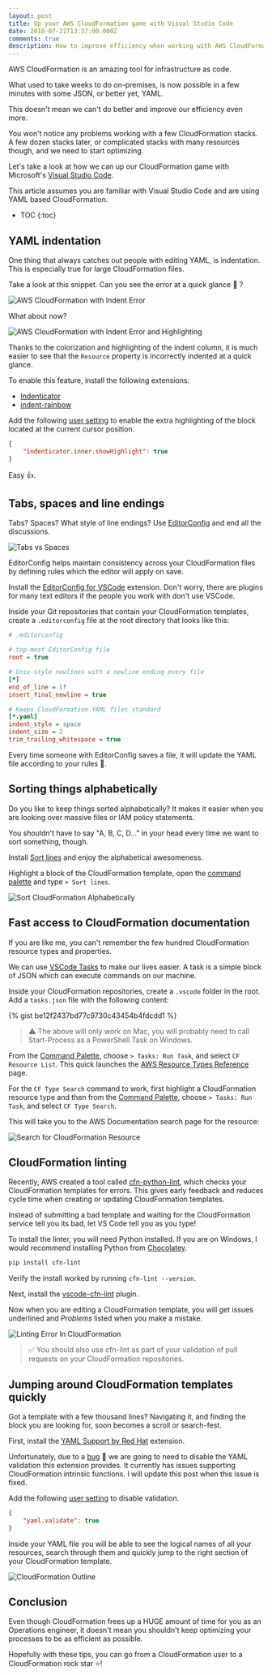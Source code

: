 ```yaml
---
layout: post
title: Up your AWS CloudFormation game with Visual Studio Code
date: 2018-07-21T13:37:00.000Z
comments: true
description: How to improve efficiency when working with AWS CloudFormation in Visual Studio Code.
---
```


AWS CloudFormation is an amazing tool for infrastructure as code.

What used to take weeks to do on-premises, is now possible in a few minutes with some JSON, or better yet, YAML.

This doesn't mean we can't do better and improve our efficiency even more.

You won't notice any problems working with a few CloudFormation stacks. A few dozen stacks later, or complicated stacks with many resources though, and we need to start optimizing.

Let's take a look at how we can up our CloudFormation game with Microsoft's [Visual Studio Code](https://code.visualstudio.com/).

This article assumes you are familiar with Visual Studio Code and are using YAML based CloudFormation.

* TOC
{:toc}


## YAML indentation

One thing that always catches out people with editing YAML, is indentation. This is especially true for large CloudFormation files.

Take a look at this snippet. Can you see the error at a quick glance 👀 ?

![AWS CloudFormation with Indent Error](/images/posts/up-your-aws-cloudformation-game/cloudformation-with-error.png)

What about now?

![AWS CloudFormation with Indent Error and Highlighting](/images/posts/up-your-aws-cloudformation-game/cloudformation-indentation-error-with-highlighting.png)

Thanks to the colorization and highlighting of the indent column, it is much easier to see that the `Resource` property is incorrectly indented at a quick glance.

To enable this feature, install the following extensions:

* [Indenticator](https://marketplace.visualstudio.com/items?itemName=SirTori.indenticator)
* [indent-rainbow](https://marketplace.visualstudio.com/items?itemName=oderwat.indent-rainbow)

Add the following [user setting](https://code.visualstudio.com/docs/getstarted/settings) to enable the extra highlighting of the block located at the current cursor position.

```json
{
    "indenticator.inner.showHighlight": true
}
```

Easy :+1:.

## Tabs, spaces and line endings

Tabs? Spaces? What style of line endings? Use [EditorConfig](https://editorconfig.org/) and end all the discussions.

![Tabs vs Spaces](/images/posts/up-your-aws-cloudformation-game/im-not-hiring-him-he-uses-spaces-not-tabs.jpg)

EditorConfig helps maintain consistency across your CloudFormation files by defining rules which the editor will apply on save.

Install the [EditorConfig for VSCode](https://marketplace.visualstudio.com/items?itemName=EditorConfig.EditorConfig) extension. Don't worry, there are plugins for many text editors if the people you work with don't use VSCode.

Inside your Git repositories that contain your CloudFormation templates, create a `.editorconfig` file at the root directory that looks like this:

```ini
# .editorconfig

# top-most EditorConfig file
root = true

# Unix-style newlines with a newline ending every file
[*]
end_of_line = lf
insert_final_newline = true

# Keeps CloudFormation YAML files standard
[*.yaml]
indent_style = space
indent_size = 2
trim_trailing_whitespace = true
```

Every time someone with EditorConfig saves a file, it will update the YAML file according to your rules :muscle:.

## Sorting things alphabetically

Do you like to keep things sorted alphabetically? It makes it easier when you are looking over massive files or IAM policy statements.

You shouldn't have to say "A, B, C, D..." in your head every time we want to sort something, though.

Install [Sort lines](https://marketplace.visualstudio.com/items?itemName=Tyriar.sort-lines) and enjoy the alphabetical awesomeness.

Highlight a block of the CloudFormation template, open the [command palette](https://code.visualstudio.com/docs/getstarted/userinterface#_command-palette) and type `> Sort lines`.

![Sort CloudFormation Alphabetically](https://i.imgur.com/SUT3JBG.gif)

## Fast access to CloudFormation documentation

If you are like me, you can't remember the few hundred CloudFormation resource types and properties.

We can use [VSCode Tasks](https://code.visualstudio.com/docs/editor/tasks) to make our lives easier. A task is a simple block of JSON which can execute commands on our machine.

Inside your CloudFormation repositories, create a `.vscode` folder in the root. Add a `tasks.json` file with the following content:

{% gist be12f2437bd77c9730c43454b4fdcdd1 %}

> ⚠️ The above will only work on Mac, you will probably need to call Start-Process as a PowerShell Task on Windows.

From the [Command Palette](https://code.visualstudio.com/docs/getstarted/userinterface#_command-palette), choose `> Tasks: Run Task`, and select `CF Resource List`. This quick launches the [AWS Resource Types Reference](https://docs.aws.amazon.com/AWSCloudFormation/latest/UserGuide/aws-template-resource-type-ref.html) page.

For the `CF Type Search` command to work, first highlight a CloudFormation resource type and then from the [Command Palette](https://code.visualstudio.com/docs/getstarted/userinterface#_command-palette), choose `> Tasks: Run Task`, and select `CF Type Search`.

This will take you to the AWS Documentation search page for the resource:

![Search for CloudFormation Resource](https://i.imgur.com/XEG4lU0.gif)

## CloudFormation linting

Recently, AWS created a tool called [cfn-python-lint](https://github.com/awslabs/cfn-python-lint), which checks your CloudFormation templates for errors. This gives early feedback and reduces cycle time when creating or updating CloudFormation templates.

Instead of submitting a bad template and waiting for the CloudFormation service tell you its bad, let VS Code tell you as you type!

To install the linter, you will need Python installed. If you are on Windows, I would recommend installing Python from [Chocolatey](https://chocolatey.org/packages/python/3.6.6).

```bash
pip install cfn-lint
```

Verify the install worked by running `cfn-lint --version`.

Next, install the [
vscode-cfn-lint](https://marketplace.visualstudio.com/items?itemName=kddejong.vscode-cfn-lint) plugin.

Now when you are editing a CloudFormation template, you will get issues underlined and *Problems* listed when you make a mistake.

![Linting Error In CloudFormation](/images/posts/up-your-aws-cloudformation-game/cloudformation-linting-error-vscode.png)

> ✅ You should also use cfn-lint as part of your validation of pull requests on your CloudFormation repositories.

## Jumping around CloudFormation templates quickly

Got a template with a few thousand lines? Navigating it, and finding the block you are looking for, soon becomes a scroll or search-fest.

First, install the [YAML Support by Red Hat](https://marketplace.visualstudio.com/items?itemName=redhat.vscode-yaml) extension.

Unfortunately, due to a [bug](https://github.com/redhat-developer/yaml-language-server/issues/77) 🐛 we are going to need to disable the YAML validation this extension provides. It currently has issues supporting CloudFormation intrinsic functions. I will update this post when this issue is fixed.

Add the following [user setting](https://code.visualstudio.com/docs/getstarted/settings) to disable validation.

```json
{
    "yaml.validate": true
}
```

Inside your YAML file you will be able to see the logical names of all your resources, search through them and quickly jump to the right section of your CloudFormation template.

![CloudFormation Outline](https://i.imgur.com/9Dp3VUt.gif)

## Conclusion

Even though CloudFormation frees up a HUGE amount of time for you as an Operations engineer, it doesn't mean you shouldn't keep optimizing your processes to be as efficient as possible.

Hopefully with these tips, you can go from a CloudFormation user to a CloudFormation rock star ⭐!
